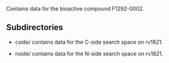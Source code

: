 Contains data for the bioactive compound F1292-0002.

## Subdirectories

- cside/ contains data for the C-side search space on rv1821.

- nside/ contains data for the N-side search space on rv1821.

